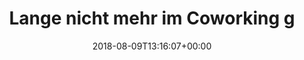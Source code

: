 ---
retweeted: false
source: <a href="https://about.twitter.com/products/tweetdeck" rel="nofollow">TweetDeck</a>
entities:
  user_mentions: []
  urls: []
  symbols: []
  media:
  - expanded_url: https://twitter.com/bascht/status/1027544052655378432/photo/1
    indices:
    - '79'
    - '102'
    url: https://t.co/qFPkAohEg6
    media_url: http://pbs.twimg.com/media/DkKRj5EXoAEfeF_.jpg
    id_str: '1027543710794489857'
    id: '1027543710794489857'
    media_url_https: https://pbs.twimg.com/media/DkKRj5EXoAEfeF_.jpg
    sizes:
      large:
        w: '1151'
        h: '472'
        resize: fit
      medium:
        w: '1151'
        h: '472'
        resize: fit
      thumb:
        w: '150'
        h: '150'
        resize: crop
      small:
        w: '680'
        h: '279'
        resize: fit
    type: photo
    display_url: pic.twitter.com/qFPkAohEg6
  hashtags: []
display_text_range:
- '0'
- '102'
favorite_count: '1'
id_str: '1027544052655378432'
truncated: false
retweet_count: '0'
id: '1027544052655378432'
possibly_sensitive: false
created_at: Thu Aug 09 13:16:07 +0000 2018
favorited: false
full_text: Lange nicht mehr im Coworking gewesen. Hier wurde auch am Netz geschraubt.
  ô.ô
lang: de
extended_entities:
  media:
  - expanded_url: https://twitter.com/bascht/status/1027544052655378432/photo/1
    indices:
    - '79'
    - '102'
    url: https://t.co/qFPkAohEg6
    media_url: http://pbs.twimg.com/media/DkKRj5EXoAEfeF_.jpg
    id_str: '1027543710794489857'
    id: '1027543710794489857'
    media_url_https: https://pbs.twimg.com/media/DkKRj5EXoAEfeF_.jpg
    sizes:
      large:
        w: '1151'
        h: '472'
        resize: fit
      medium:
        w: '1151'
        h: '472'
        resize: fit
      thumb:
        w: '150'
        h: '150'
        resize: crop
      small:
        w: '680'
        h: '279'
        resize: fit
    type: photo
    display_url: pic.twitter.com/qFPkAohEg6
tags:
- pesos:twitter
date: '2018-08-09T13:16:07+00:00'
src: https://twitter.com/bascht/status/1027544052655378432
original_url: https://twitter.com/bascht/status/1027544052655378432
type: twitter_tweet
media_url: https://img.bascht.com/twitter/pbs.twimg.com/media/DkKRj5EXoAEfeF_.jpg
text: Lange nicht mehr im Coworking gewesen. Hier wurde auch am Netz geschraubt. ô.ô
title: Lange nicht mehr im Coworking g

---